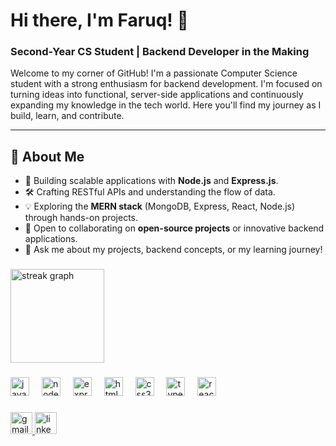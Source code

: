 <h1 align="left">Hi there, I'm Faruq! 👋</h1>
<h3 align="left">Second-Year CS Student | Backend Developer in the Making</h3>

<p align="left">Welcome to my corner of GitHub! I'm a passionate Computer Science student with a strong enthusiasm for backend development. I'm focused on turning ideas into functional, server-side applications and continuously expanding my knowledge in the tech world. Here you'll find my journey as I build, learn, and contribute.</p>

---

## 🚀 About Me
* 🌱 Building scalable applications with **Node.js** and **Express.js**.
* 🛠️ Crafting RESTful APIs and understanding the flow of data.
* 💡 Exploring the **MERN stack** (MongoDB, Express, React, Node.js) through hands-on projects.
* 👯 Open to collaborating on **open-source projects** or innovative backend applications.
* 💬 Ask me about my projects, backend concepts, or my learning journey!

###

<div align="left">
  <img src="https://streak-stats.demolab.com?user=Faruuuqqq&locale=en&mode=weekly&theme=codeSTACKr&hide_border=true&border_radius=5" height="150" alt="streak graph"  />
</div>

###

<div align="left">
  <img src="https://cdn.jsdelivr.net/gh/devicons/devicon/icons/javascript/javascript-original.svg" height="30" alt="javascript logo"  />
  <img width="12" />
  <img src="https://cdn.jsdelivr.net/gh/devicons/devicon/icons/nodejs/nodejs-original.svg" height="30" alt="nodejs logo"  />
  <img width="12" />
  <img src="https://skillicons.dev/icons?i=express" height="30" alt="express logo"  />
  <img width="12" />
  <img src="https://cdn.jsdelivr.net/gh/devicons/devicon/icons/html5/html5-original.svg" height="30" alt="html5 logo"  />
  <img width="12" />
  <img src="https://cdn.jsdelivr.net/gh/devicons/devicon/icons/css3/css3-original.svg" height="30" alt="css3 logo"  />
  <img width="12" />
  <img src="https://cdn.jsdelivr.net/gh/devicons/devicon/icons/typescript/typescript-original.svg" height="30" alt="typescript logo"  />
  <img width="12" />
  <img src="https://cdn.jsdelivr.net/gh/devicons/devicon/icons/react/react-original.svg" height="30" alt="react logo"  />
</div>

###

<div align="left">
 <a href="mailto:faruqmahdison@gmail.com" target="_blank">
    <img src="https://img.shields.io/static/v1?message=Gmail&logo=gmail&label=&color=D14836&logoColor=white&labelColor=&style=for-the-badge" height="35" alt="gmail logo"  />
  </a>
   <a href="https://www.linkedin.com/in/achmad-faruq-mahdison-ab43a4219/" target="_blank">
    <img src="https://img.shields.io/static/v1?message=LinkedIn&logo=linkedin&label=&color=0077B5&logoColor=white&labelColor=&style=for-the-badge" height="35" alt="linkedin logo"  />
  </a>
</div>

###
